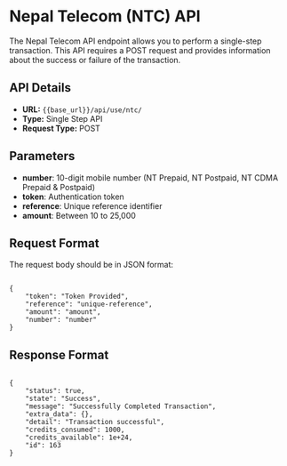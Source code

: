 # Nepal Telecom (NTC) API

The Nepal Telecom API endpoint allows you to perform a single-step transaction. This API requires a POST request and provides information about the success or failure of the transaction.

## API Details

- **URL:** ``{{base_url}}/api/use/ntc/``
- **Type:** Single Step API
- **Request Type:** POST

## Parameters

- **number**: 10-digit mobile number (NT Prepaid, NT Postpaid, NT CDMA Prepaid & Postpaid)
- **token**: Authentication token
- **reference**: Unique reference identifier
- **amount**: Between 10 to 25,000

## Request Format

The request body should be in JSON format:

<pre><code class="json">
{
    "token": "Token Provided",
    "reference": "unique-reference",
    "amount": "amount",
    "number": "number"
}
</code></pre>

## Response Format
    
<pre><code class="json">
{
    "status": true,
    "state": "Success",
    "message": "Successfully Completed Transaction",
    "extra_data": {},
    "detail": "Transaction successful",
    "credits_consumed": 1000,
    "credits_available": 1e+24,
    "id": 163
}
</code></pre>

